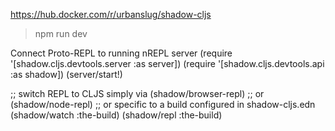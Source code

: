 https://hub.docker.com/r/urbanslug/shadow-cljs

> npm run dev

Connect Proto-REPL to running nREPL server
(require '[shadow.cljs.devtools.server :as server])
(require '[shadow.cljs.devtools.api :as shadow])
(server/start!)

;; switch REPL to CLJS simply via
(shadow/browser-repl)
;; or
(shadow/node-repl)
;; or specific to a build configured in shadow-cljs.edn
(shadow/watch :the-build)
(shadow/repl :the-build)